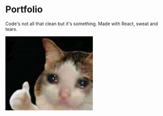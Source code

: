 # Portfolio
Code's not all that clean but it's something. Made with React, sweat and tears.

![I tried](./src/assets/images/i_tried.png)
